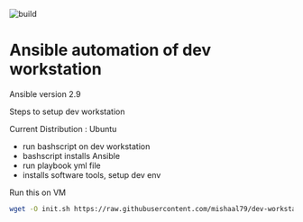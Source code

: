 ![build](https://github.com/mishaal79/dev-workstation-setup/workflows/build/badge.svg)
# Ansible automation of dev workstation

Ansible version 2.9

Steps to setup dev workstation

Current Distribution : Ubuntu

- run bashscript on dev workstation
- bashscript installs Ansible
- run playbook yml file
- installs software tools, setup dev env

Run this on VM

```sh
wget -O init.sh https://raw.githubusercontent.com/mishaal79/dev-workstation-setup/master/init.sh; sudo bash init.sh;
```
